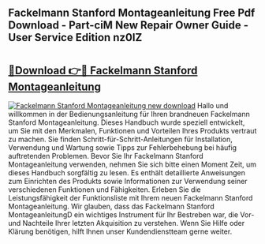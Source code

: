 ## Fackelmann Stanford Montageanleitung Free Pdf Download - Part-ciM New Repair Owner Guide - User Service Edition nz0IZ

# <h2><a href="http://df6sdj.blite.top/?on=Fackelmann+Stanford+Montageanleitung">🔗Download 👉🔴 Fackelmann Stanford Montageanleitung</a></h2>

[![Fackelmann Stanford Montageanleitung new download](https://i.imgur.com/lujVjoI.png)](http://df6sdj.blite.top/?on=Fackelmann+Stanford+Montageanleitung)
Hallo und willkommen in der Bedienungsanleitung für Ihren brandneuen Fackelmann Stanford Montageanleitung. Dieses Handbuch wurde speziell entwickelt, um Sie mit den Merkmalen, Funktionen und Vorteilen Ihres Produkts vertraut zu machen. Sie finden Schritt-für-Schritt-Anleitungen für Installation, Verwendung und Wartung sowie Tipps zur Fehlerbehebung bei häufig auftretenden Problemen. Bevor Sie Ihr Fackelmann Stanford Montageanleitung verwenden, nehmen Sie sich bitte einen Moment Zeit, um dieses Handbuch sorgfältig zu lesen. Es enthält detaillierte Anweisungen zum Einrichten des Produkts sowie Informationen zur Verwendung seiner verschiedenen Funktionen und Fähigkeiten. Erleben Sie die Leistungsfähigkeit der Funktionsliste mit Ihrem neuen Fackelmann Stanford Montageanleitung. Wir glauben, dass das Fackelmann Stanford MontageanleitungD ein wichtiges Instrument für Ihr Bestreben war, die Vor- und Nachteile Ihrer letzten Akquisition zu verstehen. Wenn Sie Hilfe oder Klärung benötigen, hilft Ihnen unser Kundendienstteam gerne weiter.
